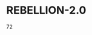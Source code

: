 # REBELLION-2.0                                                                                                          

72
